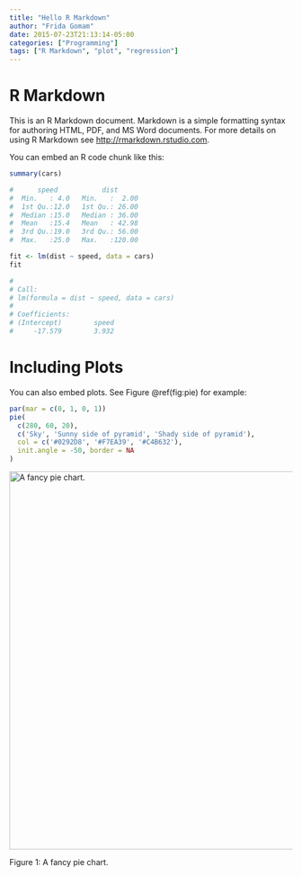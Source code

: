 ```yaml
---
title: "Hello R Markdown"
author: "Frida Gomam"
date: 2015-07-23T21:13:14-05:00
categories: ["Programming"]
tags: ["R Markdown", "plot", "regression"]
---
```

<!--more-->
# R Markdown

This is an R Markdown document. Markdown is a simple formatting syntax for authoring HTML, PDF, and MS Word documents. For more details on using R Markdown see <http://rmarkdown.rstudio.com>.

You can embed an R code chunk like this:

```r
summary(cars)

#      speed           dist       
#  Min.   : 4.0   Min.   :  2.00  
#  1st Qu.:12.0   1st Qu.: 26.00  
#  Median :15.0   Median : 36.00  
#  Mean   :15.4   Mean   : 42.98  
#  3rd Qu.:19.0   3rd Qu.: 56.00  
#  Max.   :25.0   Max.   :120.00

fit <- lm(dist ~ speed, data = cars)
fit

# 
# Call:
# lm(formula = dist ~ speed, data = cars)
# 
# Coefficients:
# (Intercept)        speed  
#     -17.579        3.932
```

# Including Plots

You can also embed plots. See Figure \@ref(fig:pie) for example:

```r
par(mar = c(0, 1, 0, 1))
pie(
  c(280, 60, 20),
  c('Sky', 'Sunny side of pyramid', 'Shady side of pyramid'),
  col = c('#0292D8', '#F7EA39', '#C4B632'),
  init.angle = -50, border = NA
)
```
<div class="figure"><span id="fig:pie"></span>
<img src="/blog/2015-07-23-r-rmarkdown_files/figure-html/pie-1.png" alt="A fancy pie chart." width="672" />
<p class="caption">
Figure 1: A fancy pie chart.
</p>
</div>
